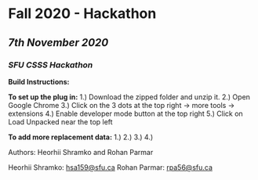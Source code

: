 # **Fall 2020 - Hackathon** 

## *7th November 2020*

### *SFU CSSS Hackathon*

**Build Instructions:**

**To set up the plug in:**
1.) Download the zipped folder and unzip it.
2.) Open Google Chrome
3.) Click on the 3 dots at the top right -> more tools -> extensions
4.) Enable developer mode button at the top right
5.) Click on Load Unpacked near the top left

**To add more replacement data:**
1.)
2.)
3.)
4.)


Authors: Heorhii Shramko and Rohan Parmar

Heorhii Shramko: hsa159@sfu.ca
Rohan Parmar: rpa56@sfu.ca
